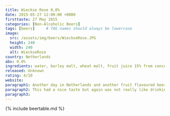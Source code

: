 ```yaml
---
title: Wieckse Rose 0,0%
date: 2015-05-27 12:00:00 +0000
firsttaste: 27 May 2015
categories: [Non-Alcoholic Beers]
tags: [beers]     # TAG names should always be lowercase
image:
  src: /assets/img/beers/WieckseRose.JPG
  height: 240
  width: 240
  alt: WieckseRose
country: Netherlands
abv: 0.0%
ingredients: water, barley malt, wheat malt, fruit juice 15% from concentrate (elderberry juice, apple juice, cherry juice, raspberry juice, blueberry juice) sugar, hop extract, natural flavor
released: Unknown
rating: 4/10
website: 
paragraph1: Another day in Netherlands and another fruit flavoured beer, this time a mix of fruits made this one look like a sparkling rose wine!
paragraph2: This had a nice taste but again was not really like drinking a beer but paying the same price as a beer, and I would stay away from fruity beers for a couple of years and also haven't been back to Netherlands to see what other fruits they have mixed with beer!
paragraph3: 
---
```

{% include beertable.md %}
